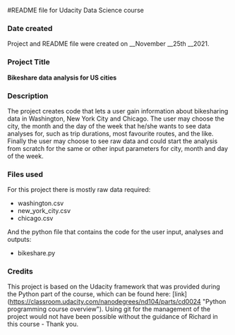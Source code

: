 #README file for Udacity Data Science course

### Date created
Project and README file were created on __November __25th __2021.

### Project Title
**Bikeshare data analysis for US cities**

### Description
The project creates code that lets a user gain information about bikesharing data in Washington, New York City and Chicago.
The user may choose the city, the month and the day of the week that he/she wants to see data analyses for, such as trip durations, most favourite routes, and the like.
Finally the user may choose to see raw data and could start the analysis from scratch for the same or other input parameters for city, month and day of the week.

### Files used
For this project there is mostly raw data required:
- washington.csv
- new_york_city.csv
- chicago.csv

And the python file that contains the code for the user input, analyses and outputs:
- bikeshare.py

### Credits
This project is based on the Udacity framework that was provided during the Python part of the course, which can be found here: [link] (https://classroom.udacity.com/nanodegrees/nd104/parts/cd0024 "Python programming course overview").
Using git for the management of the project would not have been possible without the guidance of Richard in this course  - Thank you.